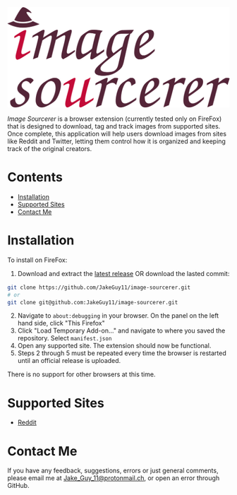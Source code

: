 <img src="res/icons/logo-large.png" alt="Image Sourcerer" width=1024>

*Image Sourcerer* is a browser extension (currently tested only on FireFox) that is designed to download, tag and track images from supported sites. Once complete, this application will help users download images from sites like Reddit and Twitter, letting them control how it is organized and keeping track of the original creators.

# Contents
- [Installation](#Installation)
- [Supported Sites](#Supported-Sites)
- [Contact Me](#Contact-Me)

# Installation
To install on FireFox:
1. Download and extract the [latest release](https://github.com/JakeGuy11/image-sourcerer/releases) OR download the lasted commit:
```bash
git clone https://github.com/JakeGuy11/image-sourcerer.git
# or
git clone git@github.com:JakeGuy11/image-sourcerer.git
```
2. Navigate to `about:debugging` in your browser. On the panel on the left hand side, click "This Firefox"
3. Click "Load Temporary Add-on..." and navigate to where you saved the repository. Select `manifest.json`
5. Open any supported site. The extension should now be functional.
6. Steps 2 through 5 must be repeated every time the browser is restarted until an official release is uploaded.

There is no support for other browsers at this time.

# Supported Sites
- [Reddit](https://www.reddit.com/)

# Contact Me
If you have any feedback, suggestions, errors or just general comments, please email me at Jake_Guy_11@protonmail.ch, or open an error through GitHub.
